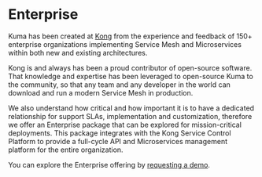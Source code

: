 # Enterprise

Kuma has been created at [Kong](https://konghq.com) from the experience and feedback of 150+ enterprise organizations implementing Service Mesh and Microservices within both new and existing architectures.

Kong is and always has been a proud contributor of open-source software. That knowledge and expertise has been leveraged to open-source Kuma to the community, so that any team and any developer in the world can download and run a modern Service Mesh in production. 

We also understand how critical and how important it is to have a dedicated relationship for support SLAs, implementation and customization, therefore we offer an Enterprise package that can be explored for mission-critical deployments. This package integrates with the Kong Service Control Platform to provide a full-cycle API and Microservices management platform for the entire organization.

You can explore the Enterprise offering by [requesting a demo](/enterprise).